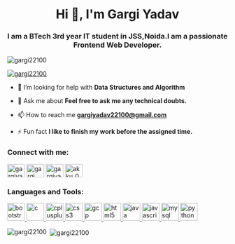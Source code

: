 <h1 align="center">Hi 👋, I'm Gargi Yadav</h1>
<h3 align="center">I am a BTech 3rd year IT student in JSS,Noida.I am a passionate Frontend Web Developer.</h3>

<p align="left"> <img src="https://komarev.com/ghpvc/?username=gargi22100&label=Profile%20views&color=0e75b6&style=flat" alt="gargi22100" /> </p>

<p align="left"> <a href="https://github.com/ryo-ma/github-profile-trophy"><img src="https://github-profile-trophy.vercel.app/?username=gargi22100" alt="gargi22100" /></a> </p>

- 🤝 I’m looking for help with **Data Structures and Algorithm**

- 💬 Ask me about **Feel free to ask me any technical doubts.**

- 📫 How to reach me **gargiyadav22100@gmail.com**

- ⚡ Fun fact **I like to finish my work before the assigned time.**

<h3 align="left">Connect with me:</h3>
<p align="left">
<a href="https://twitter.com/gargiya54124511" target="blank"><img align="center" src="https://cdn.jsdelivr.net/npm/simple-icons@3.0.1/icons/twitter.svg" alt="gargiya54124511" height="30" width="40" /></a>
<a href="https://linkedin.com/in/gargi yadav" target="blank"><img align="center" src="https://cdn.jsdelivr.net/npm/simple-icons@3.0.1/icons/linkedin.svg" alt="gargi yadav" height="30" width="40" /></a>
<a href="https://www.codechef.com/users/gargiyadav2210" target="blank"><img align="center" src="https://cdn.jsdelivr.net/npm/simple-icons@3.1.0/icons/codechef.svg" alt="gargiyadav2210" height="30" width="40" /></a>
<a href="https://www.hackerrank.com/akku_09" target="blank"><img align="center" src="https://cdn.jsdelivr.net/npm/simple-icons@3.0.1/icons/hackerrank.svg" alt="akku_09" height="30" width="40" /></a>
</p>

<h3 align="left">Languages and Tools:</h3>
<p align="left"> <a href="https://getbootstrap.com" target="_blank"> <img src="https://devicons.github.io/devicon/devicon.git/icons/bootstrap/bootstrap-plain.svg" alt="bootstrap" width="40" height="40"/> </a> <a href="https://www.cprogramming.com/" target="_blank"> <img src="https://devicons.github.io/devicon/devicon.git/icons/c/c-original.svg" alt="c" width="40" height="40"/> </a> <a href="https://www.w3schools.com/cpp/" target="_blank"> <img src="https://devicons.github.io/devicon/devicon.git/icons/cplusplus/cplusplus-original.svg" alt="cplusplus" width="40" height="40"/> </a> <a href="https://www.w3schools.com/css/" target="_blank"> <img src="https://devicons.github.io/devicon/devicon.git/icons/css3/css3-original-wordmark.svg" alt="css3" width="40" height="40"/> </a> <a href="https://cloud.google.com" target="_blank"> <img src="https://www.vectorlogo.zone/logos/google_cloud/google_cloud-icon.svg" alt="gcp" width="40" height="40"/> </a> <a href="https://www.w3.org/html/" target="_blank"> <img src="https://devicons.github.io/devicon/devicon.git/icons/html5/html5-original-wordmark.svg" alt="html5" width="40" height="40"/> </a> <a href="https://www.java.com" target="_blank"> <img src="https://devicons.github.io/devicon/devicon.git/icons/java/java-original-wordmark.svg" alt="java" width="40" height="40"/> </a> <a href="https://developer.mozilla.org/en-US/docs/Web/JavaScript" target="_blank"> <img src="https://devicons.github.io/devicon/devicon.git/icons/javascript/javascript-original.svg" alt="javascript" width="40" height="40"/> </a> <a href="https://www.mysql.com/" target="_blank"> <img src="https://devicons.github.io/devicon/devicon.git/icons/mysql/mysql-original-wordmark.svg" alt="mysql" width="40" height="40"/> </a> <a href="https://www.python.org" target="_blank"> <img src="https://devicons.github.io/devicon/devicon.git/icons/python/python-original.svg" alt="python" width="40" height="40"/> </a> </p>

<p><img align="left" src="https://github-readme-stats.vercel.app/api/top-langs?username=gargi22100&show_icons=true&locale=en&layout=compact" alt="gargi22100" /></p>

<p>&nbsp;<img align="center" src="https://github-readme-stats.vercel.app/api?username=gargi22100&show_icons=true&locale=en" alt="gargi22100" /></p>
